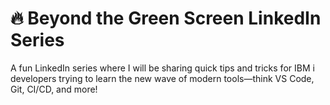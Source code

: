 # 🔥 Beyond the Green Screen LinkedIn Series

A fun LinkedIn series where I will be sharing quick tips and tricks for IBM i developers trying to learn the new wave of modern tools—think VS Code, Git, CI/CD, and more!